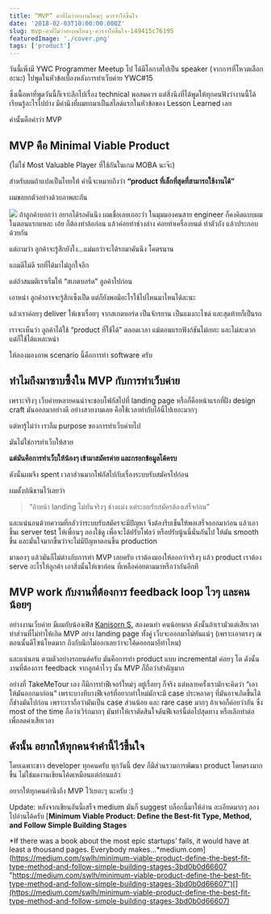 ```yaml
---
title: “MVP” คำที่ไม่ว่าทำงานไหนๆ ควรจำให้ขึ้นใจ
date: '2018-02-03T10:00:00.000Z'
slug: mvp-คำที่ไม่ว่าทำงานไหนๆ-ควรจำให้ขึ้นใจ-149415c76195
featuredImage: './cover.png'
tags: ['product']
---
```


วันนี้เพิ่งมี YWC Programmer Meetup ไป ได้มีโอกาสไปเป็น speaker (จากการที่โหวตเลือกอะนะ) ไปพูดในหัวข้อเบื้องหลังการทำเว็บค่าย YWC#15

ซึ่งเนื้อหาที่พูดวันนี้ก็เจาะลึกไปเรื่อง technical พอสมควร แต่สิ่งนึงที่ได้พูดให้ทุกคนฟังว่างานนี้ได้เรียนรู้อะไรไปบ้าง มีคำนึงที่ผมยกมาเป็นสไลด์แรกในหัวข้อของ Lesson Learned เลย

คำนั้นคือคำว่า MVP

## MVP คือ Minimal Viable Product

(ไม่ใช่ Most Valuable Player ที่ใช้กันในเกม MOBA นะจ๊ะ)

สำหรับผมถ้าแปลเป็นไทยให้ คำนี้จะหมายถึงว่า **“product ที่เล็กที่สุดที่สามารถใช้งานได้”**

ผมขอยกตัวอย่างด้วยภาพละกัน

![](https://cdn-images-1.medium.com/max/1600/1*6v4DKb_ecQ8JXvtpp94dUw.png)
ถ้าลูกค้าบอกว่า อยากได้รถคันนึง ผมเชื่อเลยเถอะว่า ในมุมมองคนสาย engineer ก็คงคิดแบบผมในตอนแรกแหละ เอ้ย ก็ต้องทำล้อก่อน แล้วค่อยทำช่วงล่าง ค่อยทำเครื่องยนต์ ทำตัวถัง แล้วประกอบด้วยกัน

แต่ถามว่า ลูกค้าจะรู้สึกยังไง…แม่มกว่าจะได้รถมาคันนึง โคตรนาน

แถมดีไม่ดี รถที่ได้มาไม่ถูกใจอีก

แต่ถ้าสมมติเราเริ่มให้ “สเกตบอร์ด” ลูกค้าไปก่อน

เอาหน่า ลูกค้าอาจจะรู้สึกเซ็งเป็ด แต่ก็ยังพอมีอะไรใช้ไปไหนมาไหนได้ละนะ

แล้วเราค่อยๆ deliver ให้เขาเรื่อยๆ จากสเกตบอร์ด เป็นจักรยาน เป็นแมงกะไซด์ และสุดท้ายก็เป็นรถ

เราจะเห็นว่า ลูกค้าได้ใช้ “product ที่ใช้ได้” ตลอดเวลา แม้ตอนแรกฟังก์ชันไม่เยอะ และไม่สะดวก แต่ก็ใช้ได้แหละหน่า

ให้ลองมองภาพ scenario นี้คือการทำ software ครับ

## ทำไมถึงมาซาบซึ้งใน MVP กับการทำเว็บค่าย

เพราะจริงๆ เว็บค่ายหลายคนน่าจะชอบโฟกัสไปที่ landing page หรือก็คือหน้าแรกที่ฝั่ง design craft มันออกมาอย่างดี อย่างสวยงามเลย คือใช้เวลาทำกับไอ้นี่ไปเยอะมากๆ

แต่หารู้ไม่ว่า เราลืม purpose ของการทำเว็บค่ายไป

มันไม่ใช่การทำเว็บให้สวย

**แต่มันคือการทำเว็บให้น้องๆ เข้ามาสมัครค่าย และกรอกข้อมูลได้ครบ**

ดังนั้นผมจึง spent เวลาส่วนมากโฟกัสไปกับเรื่องระบบรับสมัครไปก่อน

ผมตั้งปณิธานไว้เลยว่า

> “ถ้าหน้า landing ไม่ทันจริงๆ ช่างแม่ง แต่ระบบรับสมัครต้องเสร็จก่อน”

และแน่นอนด้วยความที่กลัวว่าระบบรับสมัครจะมีปัญหา จึงต้องรีบเข็นให้พอเสร็จออกมาก่อน แล้วเอาขึ้นเ server test ให้เพื่อนๆ ลองใช้ดู เพื่อจะได้ปรับโฟลว์ หรือปรับนู้นนี่นั่นกันไป ให้มัน smooth ขึ้น และมั่นใจมากขึ้นว่าจะไม่มีปัญหาตอนขึ้น production

มามองๆ แล้วมันก็ไม่ต่างกับการทำ MVP เลยครับ เราต้องมองให้ออกว่าจริงๆ แล้ว product เราต้อง serve อะไรให้ลูกค้า เอาสิ่งนั้นให้เขาก่อน ที่เหลือค่อยตามมาหรือว่ากันอีกที

## MVP work กับงานที่ต้องการ feedback loop ไวๆ และคนน้อยๆ

อย่างงานเว็บค่าย มีผมกับน้องเฟิส [Kanisorn S.](https://medium.com/@FirsTziiz) สองคนทำ คนน้อยมาก ดังนั้นถ้าเรามัวแต่เสียเวลาทำส่วนที่ไม่ทำให้เกิด MVP อย่าง landing page ทั้งคู่ เว็บจะออกมาไม่ทันแน่ๆ (เพราะเอาตรงๆ ณ ตอนนั้นดีไซน์โหดมาก ถึงกับนึกไม่ออกเลยว่าจะโค้ดออกมาอีท่าไหน)

และแน่นอน ตามตัวอย่างรถยนต์ครับ มันคือการทำ product แบบ incremental ค่อยๆ โต ดังนั้นงานที่ต้องการ feedback จากลูกค้าไวๆ นั้น MVP ก็ถือว่าสำคัญมาก

อย่างที่ TakeMeTour เอง ก็มีการทำฟีเจอร์ใหม่ๆ อยู่เรื่อยๆ ก็จริง แต่หลายครั้งเรามักจะคิดว่า “เอาให้มันออกมาก่อน” เพราะบางทีบางฟีเจอร์ที่อยากทำใหม่มักจะมี case ประหลาดๆ ที่มันอาจเกิดขึ้นได้ ก็ช่างมันไปก่อน เพราะเราถือว่ามันเป็น case ส่วนน้อย และ rare case มากๆ ถ้าเจอก็ค่อยว่ากัน ซึ่ง most of the time ถือว่าเวิร์กมากๆ มันทำให้เราตัดสินใจดันฟีเจอร์นี้ต่อไปสุดทาง หรือเลิกทำต่อเพื่อลดค่าเสียเวลา

## ดังนั้น อยากให้ทุกคนจำคำนี้ไว้ขึ้นใจ

โดยเฉพาะชาว developer ทุกคนครับ ทุกวันนี้ dev ก็มีส่วนรวมการพัฒนา product โดยตรงมากขึ้น ไม่ใช่มดงานเขียนโค้ดเหมือนแต่ก่อนแล้ว

อยากให้ทุกคนคำนึงถึง MVP ไว้เยอะๆ นะครับ :)

Update: หลังจากเขียนอันนี้เสร็จ medium มันก็ suggest บล็อกนี้มาให้อ่าน ละเอียดมากๆ ลองไปอ่านได้ครับ
[**Minimum Viable Product: Define the Best-fit Type, Method, and Follow Simple Building Stages**

*If there was a book about the most epic startups’ fails, it would have at least a thousand pages. Everybody makes…*medium.com](https://medium.com/swlh/minimum-viable-product-define-the-best-fit-type-method-and-follow-simple-building-stages-3bd0b0d66607 "https://medium.com/swlh/minimum-viable-product-define-the-best-fit-type-method-and-follow-simple-building-stages-3bd0b0d66607")[](https://medium.com/swlh/minimum-viable-product-define-the-best-fit-type-method-and-follow-simple-building-stages-3bd0b0d66607)
